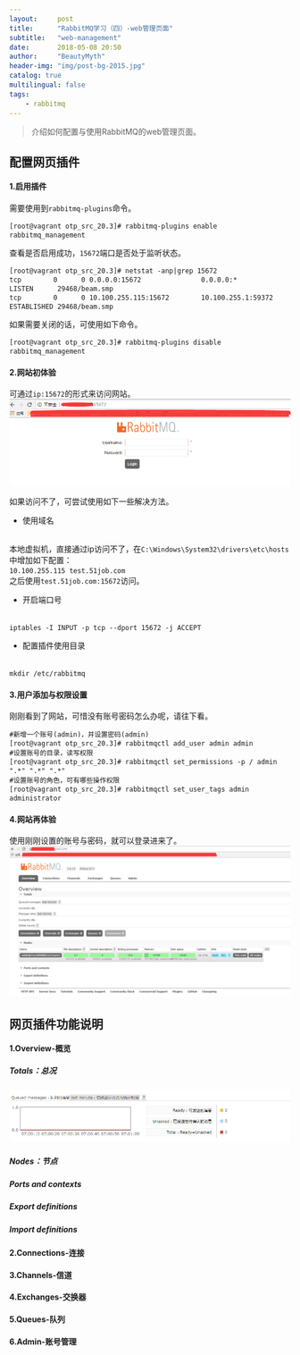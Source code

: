 ```yaml
---
layout:     post
title:      "RabbitMQ学习（四）-web管理页面"
subtitle:   "web-management"
date:       2018-05-08 20:50
author:     "BeautyMyth"
header-img: "img/post-bg-2015.jpg"
catalog: true
multilingual: false
tags:
    - rabbitmq
---
```


> 介绍如何配置与使用RabbitMQ的web管理页面。

## 配置网页插件

#### 1.启用插件

需要使用到<code>rabbitmq-plugins</code>命令。

```linux
[root@vagrant otp_src_20.3]# rabbitmq-plugins enable rabbitmq_management
```
查看是否启用成功，<code>15672</code>端口是否处于监听状态。

```linux
[root@vagrant otp_src_20.3]# netstat -anp|grep 15672
tcp        0      0 0.0.0.0:15672               0.0.0.0:*                   LISTEN      29468/beam.smp      
tcp        0      0 10.100.255.115:15672        10.100.255.1:59372          ESTABLISHED 29468/beam.smp    
```

如果需要关闭的话，可使用如下命令。

```linux
[root@vagrant otp_src_20.3]# rabbitmq-plugins disable rabbitmq_management
```

#### 2.网站初体验

可通过<code>ip:15672</code>的形式来访问网站。
<br>
![image](https://github.com/beautymyth/beautymyth.github.io/blob/master/img/2018-05-08-4-rabbitmq-study-web-management/pzwycj-1.png?raw=true)

如果访问不了，可尝试使用如下一些解决方法。
- 使用域名
<br>
本地虚拟机，直接通过ip访问不了，在<code>C:\Windows\System32\drivers\etc\hosts</code>中增加如下配置：
<br>
<code>10.100.255.115 test.51job.com</code>
<br>
之后使用<code>test.51job.com:15672</code>访问。

- 开启端口号
<br>
<code>iptables -I INPUT -p tcp --dport 15672 -j ACCEPT</code>
 
- 配置插件使用目录
<br>
<code>mkdir /etc/rabbitmq</code>

#### 3.用户添加与权限设置

刚刚看到了网站，可惜没有账号密码怎么办呢，请往下看。

```linux
#新增一个账号(admin)，并设置密码(admin)
[root@vagrant otp_src_20.3]# rabbitmqctl add_user admin admin
#设置账号的目录，读写权限
[root@vagrant otp_src_20.3]# rabbitmqctl set_permissions -p / admin ".*" ".*" ".*"
#设置账号的角色，可有哪些操作权限
[root@vagrant otp_src_20.3]# rabbitmqctl set_user_tags admin administrator
```

#### 4.网站再体验

使用刚刚设置的账号与密码，就可以登录进来了。
<br>
![image](https://github.com/beautymyth/beautymyth.github.io/blob/master/img/2018-05-08-4-rabbitmq-study-web-management/pzwycj-2.png?raw=true)

## 网页插件功能说明

#### 1.Overview-概览

##### Totals：总况

![image](https://github.com/beautymyth/beautymyth.github.io/blob/master/img/2018-05-08-4-rabbitmq-study-web-management/overview-queued-messages.png?raw=true)



##### Nodes：节点

##### Ports and contexts

##### Export definitions

##### Import definitions

#### 2.Connections-连接

#### 3.Channels-信道

#### 4.Exchanges-交换器

#### 5.Queues-队列

#### 6.Admin-账号管理